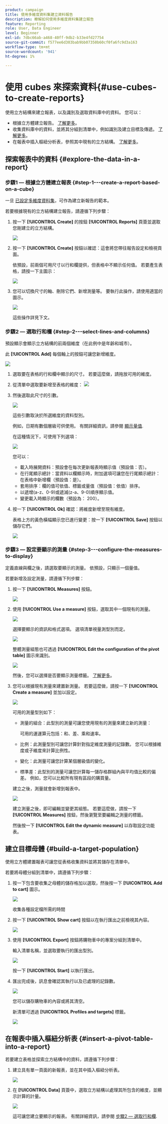```yaml
---
product: campaign
title: 使用多維度資料集建立資料報告
description: 瞭解如何使用多維度資料集建立報告
feature: Reporting
role: User, Data Engineer
level: Beginner
exl-id: 7dbc66ab-a468-40ff-9db2-b33e4fd27754
source-git-commit: f577ee6d303bab9bb07350b60cf0fa6fc9d3a163
workflow-type: tm+mt
source-wordcount: '941'
ht-degree: 1%

---
```


# 使用 cubes 來探索資料{#use-cubes-to-create-reports}

使用立方結構來建立報表，以及識別及選取資料庫中的資料。 您可以：

* 根據立方體建立報告。 [了解更多](#explore-the-data-in-a-report)。
* 收集資料庫中的資料，並將其分組到清單中，例如識別及建立目標及傳遞。 [了解更多](#build-a-target-population)。
* 在報表中插入樞紐分析表，參照其中現有的立方結構。 [了解更多](#insert-a-pivot-table-into-a-report)。

## 探索報表中的資料 {#explore-the-data-in-a-report}

### 步驟1 — 根據立方體建立報表 {#step-1---create-a-report-based-on-a-cube}

一旦 [已設定多維度資料集](cube-indicators.md)，可作為建立新報告的範本。

若要根據現有的立方結構建立報告，請遵循下列步驟：

1. 按一下 **[!UICONTROL Create]** 的按鈕 **[!UICONTROL Reports]** 頁簽並選取您剛建立的立方結構。

   ![](assets/new-report-based-on-cube.png)

1. 按一下 **[!UICONTROL Create]** 按鈕以確認：這會將您帶往報告設定和檢視頁面。

   依預設，前兩個可用尺寸以行和欄提供，但表格中不顯示任何值。 若要產生表格，請按一下主圖示：

   ![](assets/cube-report-config.png)

1. 您可以切換尺寸的軸、刪除它們、新增測量等。 要執行此操作，請使用適當的圖示。

   ![](assets/cube-switch-axis.png)

   這些操作詳見下文。

### 步驟2 — 選取行和欄 {#step-2---select-lines-and-columns}

預設顯示會顯示立方結構的前兩個維度（在此例中是年齡和城市）。

此 **[!UICONTROL Add]** 每個軸上的按鈕可讓您新增維度。

![](assets/cube-switch.png)

1. 選取要在表格的行和欄中顯示的尺寸。 若要這麼做，請拖放可用的維度。
1. 從清單中選取要新增至表格的維度：
   ![](assets/cube-select-dimension.png)

1. 然後選取此尺寸的引數。

   ![](assets/cube-dimension-param.png)

   這些引數取決於所選維度的資料型別。

   例如，日期有數個層級可供使用。 有關詳細資訊，請參閱 [顯示量值](customize-cubes.md#display-measures).

   在這種情況下，可使用下列選項：

   ![](assets/cube-config.png)

   您可以：

   * 載入時展開資料：預設會在每次更新報表時顯示值（預設值：否）。
   * 在行尾顯示總計：當資料以欄顯示時，附加選項可讓您在行尾顯示總計：在表格中新增欄（預設值：是）。
   * 套用排序：欄的值可依值、標籤或量值（預設值：依值）排序。
   * 以遞增(a-z、0-9)或遞減(z-a、9-0)順序顯示值。
   * 變更載入時顯示的欄數（預設為： 200）。

1. 按一下 **[!UICONTROL Ok]** 確認：將維度新增至現有維度。

   表格上方的黃色橫幅顯示您已進行變更：按一下 **[!UICONTROL Save]** 按鈕以儲存它們。

   ![](assets/cube-in-report.png)

### 步驟3 — 設定要顯示的測量 {#step-3---configure-the-measures-to-display}

定義直線與欄之後，請選取要顯示的測量。 依預設，只顯示一個量值。

若要新增及設定測量，請遵循下列步驟：

1. 按一下 **[!UICONTROL Measures]** 按鈕。

   ![](assets/cube-measure-button.png)

1. 使用 **[!UICONTROL Use a measure]** 按鈕，選取其中一個現有的測量。

   ![](assets/cube-add-measure.png)

   選擇要顯示的資訊和格式選項。 選項清單視量測型別而定。

   ![](assets/cube-measure-options.png)

   整體測量組態也可透過 **[!UICONTROL Edit the configuration of the pivot table]** 圖示來識別。

   ![](assets/cube-pivot-table-config.png)

   然後，您可以選擇是否要顯示測量標籤。 [了解更多](customize-cubes.md#configure-the-display)。

1. 您可以根據現有測量來建置新測量。 若要這麼做，請按一下 **[!UICONTROL Create a measure]** 並加以設定。

   ![](assets/cube-create-new-measure.png)

   可用的測量型別如下：

   * 測量的組合：此型別的測量可讓您使用現有的測量來建立新的測量：

     可用的運運算元包括：和、差、乘和速率。

   * 比例：此測量型別可讓您計算針對指定維度測量的記錄數。 您可以根據維度或子維度來計算比例性。
   * 變化：此測量可讓您計算某個層級值的變化。
   * 標準差：此型別的測量可讓您計算每一儲存格群組內與平均值比較的偏差。 例如，您可以比較所有現有區段的購買量。

   建立之後，測量就會新增到報表中。

   ![](assets/cube-display-new-measure.png)

   建立測量之後，即可編輯並變更其組態。 若要這麼做，請按一下 **[!UICONTROL Measures]** 按鈕，然後瀏覽至要編輯之測量的標籤。

   然後按一下 **[!UICONTROL Edit the dynamic measure]** 以存取設定功能表。

## 建立目標母體 {#build-a-target-population}

使用立方體建置報表可讓您從表格收集資料並將其儲存在清單中。

若要將母體分組到清單中，請遵循下列步驟：

1. 按一下包含要收集之母體的儲存格加以選取，然後按一下 **[!UICONTROL Add to cart]** 圖示。

   ![](assets/cube-add-to-cart.png)

   收集各種設定檔所需的時間

1. 按一下 **[!UICONTROL Show cart]** 按鈕以在執行匯出之前檢視其內容。

   ![](assets/cube-show-cart.png)

1. 使用 **[!UICONTROL Export]** 按鈕將購物車中的專案分組到清單中。

   輸入清單名稱，並選取要執行的匯出型別。

   ![](assets/cube-export-report.png)

   按一下 **[!UICONTROL Start]** 以執行匯出。

1. 匯出完成後，訊息會確認其執行以及已處理的記錄數。

   ![](assets/cube-export-confirm.png)

   您可以儲存購物車的內容或將其清空。

   新清單可透過 **[!UICONTROL Profiles and targets]** 標籤。

   ![](assets/cube-list-available.png)

## 在報表中插入樞紐分析表 {#insert-a-pivot-table-into-a-report}

若要建立表格並探索立方結構中的資料，請遵循下列步驟：

1. 建立具有單一頁面的新報表，並在其中插入樞紐分析表。

   ![](assets/cube-insert-in-report.png)

1. 在 **[!UICONTROL Data]** 頁簽中，選取立方結構以處理其所包含的維度，並顯示計算的計量。

   ![](assets/cube-selected-in-report.png)

   這可讓您建立要顯示的報表。 有關詳細資訊，請參閱 [步驟2 — 選取行和欄](#step-2---select-lines-and-columns).

